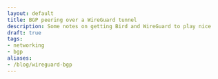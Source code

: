 ```yaml
---
layout: default
title: BGP peering over a WireGuard tunnel
description: Some notes on getting Bird and WireGuard to play nice
draft: true
tags:
- networking
- bgp
aliases:
- /blog/wireguard-bgp
---
```

